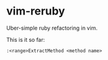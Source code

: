 vim-reruby
==========

Uber-simple ruby refactoring in vim.

This is it so far:

    :<range>ExtractMethod <method name>
